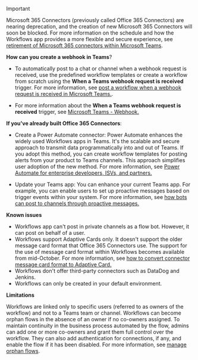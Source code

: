 > [!IMPORTANT]
>
> Microsoft 365 Connectors (previously called Office 365 Connectors) are nearing deprecation, and the creation of new Microsoft 365 Connectors will soon be blocked. For more information on the schedule and how the Workflows app provides a more flexible and secure experience, see [retirement of Microsoft 365 connectors within Microsoft Teams](https://devblogs.microsoft.com/microsoft365dev/retirement-of-office-365-connectors-within-microsoft-teams/).
>
> **How can you create a webhook in Teams**?
>
> * To automatically post to a chat or channel when a webhook request is received, use the predefined workflow templates or create a workflow from scratch using the **When a Teams webhook request is received** trigger. For more information, see [post a workflow when a webhook request is received in Microsoft Teams.](https://support.microsoft.com/en-u/office/create-incoming-webhooks-with-workflows-for-microsoft-teams-8ae491c7-0394-4861-ba59-055e33f75498).
>
> * For more information about the **When a Teams webhook request is received** trigger, see [Microsoft Teams - Webhook.](/connectors/teams#microsoft-teams-webhook)
>
> **If you've already built Office 365 Connectors**:
>
> * Create a Power Automate connector: Power Automate enhances the widely used Workflows apps in Teams. It's the scalable and secure approach to transmit data programmatically into and out of Teams. If you adopt this method, you can create workflow templates for posting alerts from your product to Teams channels. This approach simplifies user adoption of the new method. For more information, see [Power Automate for enterprise developers, ISVs, and partners.](/power-automate/developer/dev-enterprise-intro)
>
> * Update your Teams app: You can enhance your current Teams app. For example, you can enable users to set up proactive messages based on trigger events within your system. For more information, see [how bots can post to channels through proactive messages.](../bots/how-to/conversations/send-proactive-messages.md#send-the-message)
>
> **Known issues**
>
> * Workflows app can't post in private channels as a flow bot. However, it can post on behalf of a user.
> * Workflows support Adaptive Cards only. It doesn't support the older message card format that Office 365 Connectors use. The support for the use of message card format within Workflows becomes available from mid-October. For more information, see [how to convert connector message card format to Adaptive Card.](https://github.com/OfficeDev/Microsoft-Teams-Samples/tree/main/tools/message-card-to-ac-transformation)
> * Workflows don't offer third-party connectors such as DataDog and Jenkins.
> * Workflows can only be created in your default environment.
>
> **Limitations**
>
> Workflows are linked only to specific users (referred to as owners of the workflow) and not to a Teams team or channel. Workflows can become orphan flows in the absence of an owner if no co-owners assigned. To maintain continuity in the business process automated by the flow, admins can add one or more co-owners and grant them full control over the workflow. They can also add authentication for connections, if any, and enable the flow if it has been disabled. For more information, see [manage orphan flows](/troubleshoot/power-platform/power-automate/flow-management/manage-orphan-flow-when-owner-leaves-org).
